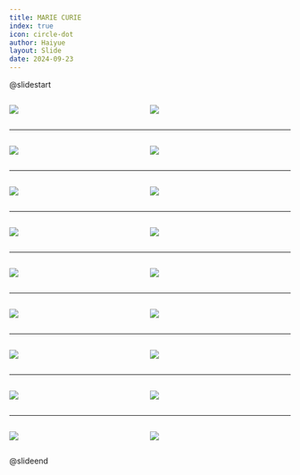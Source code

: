 ```yaml
---
title: MARIE CURIE
index: true
icon: circle-dot
author: Haiyue
layout: Slide
date: 2024-09-23
---
```

 
@slidestart

<div style="display:flex">
<div style="flex:1">

![](/reading/english/Level-Y/MARIE%20CURIE/001.webp)
</div>
<div style="flex:1">

![](/reading/english/Level-Y/MARIE%20CURIE/002.webp)
</div>
</div>

---

<div style="display:flex">
<div style="flex:1">

![](/reading/english/Level-Y/MARIE%20CURIE/003.webp)
</div>
<div style="flex:1">

![](/reading/english/Level-Y/MARIE%20CURIE/004.webp)
</div>
</div>

---

<div style="display:flex">
<div style="flex:1">

![](/reading/english/Level-Y/MARIE%20CURIE/005.webp)
</div>
<div style="flex:1">

![](/reading/english/Level-Y/MARIE%20CURIE/006.webp)
</div>
</div>

---

<div style="display:flex">
<div style="flex:1">

![](/reading/english/Level-Y/MARIE%20CURIE/007.webp)
</div>
<div style="flex:1">

![](/reading/english/Level-Y/MARIE%20CURIE/008.webp)
</div>
</div>

---

<div style="display:flex">
<div style="flex:1">

![](/reading/english/Level-Y/MARIE%20CURIE/009.webp)
</div>
<div style="flex:1">

![](/reading/english/Level-Y/MARIE%20CURIE/010.webp)
</div>
</div>

---

<div style="display:flex">
<div style="flex:1">

![](/reading/english/Level-Y/MARIE%20CURIE/011.webp)
</div>
<div style="flex:1">

![](/reading/english/Level-Y/MARIE%20CURIE/012.webp)
</div>
</div>

---

<div style="display:flex">
<div style="flex:1">

![](/reading/english/Level-Y/MARIE%20CURIE/013.webp)
</div>
<div style="flex:1">

![](/reading/english/Level-Y/MARIE%20CURIE/014.webp)
</div>
</div>

---

<div style="display:flex">
<div style="flex:1">

![](/reading/english/Level-Y/MARIE%20CURIE/015.webp)
</div>
<div style="flex:1">

![](/reading/english/Level-Y/MARIE%20CURIE/016.webp)
</div>
</div>

---

<div style="display:flex">
<div style="flex:1">

![](/reading/english/Level-Y/MARIE%20CURIE/017.webp)
</div>
<div style="flex:1">

![](/reading/english/Level-Y/MARIE%20CURIE/018.webp)
</div>
</div>

@slideend